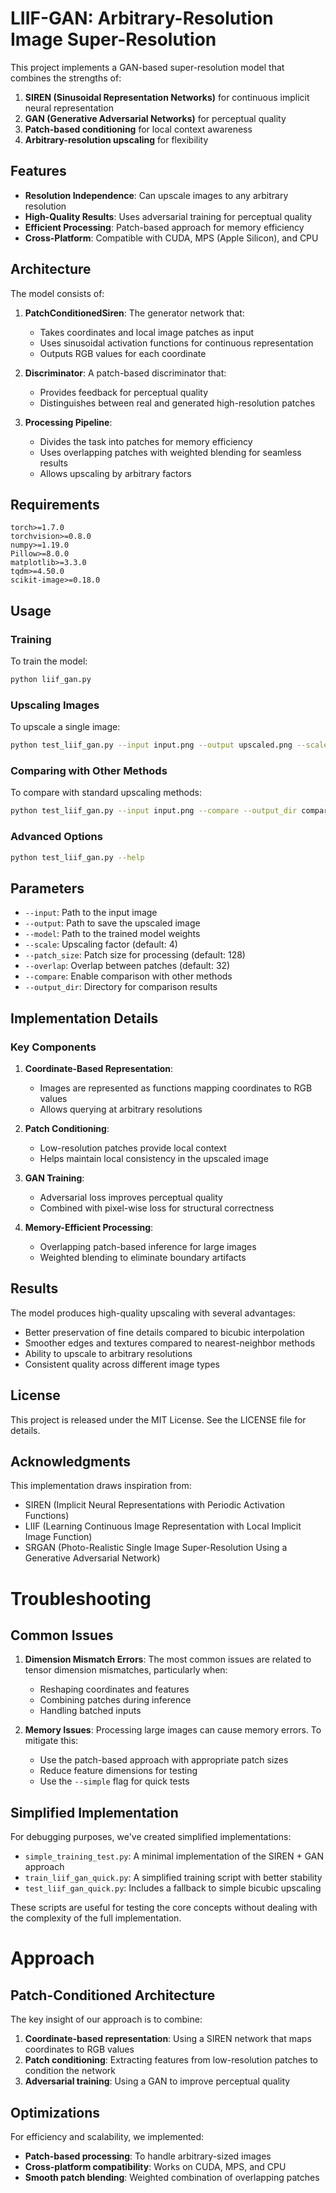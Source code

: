 # LIIF-GAN: Arbitrary-Resolution Image Super-Resolution

This project implements a GAN-based super-resolution model that combines the strengths of:
1. **SIREN (Sinusoidal Representation Networks)** for continuous implicit neural representation
2. **GAN (Generative Adversarial Networks)** for perceptual quality
3. **Patch-based conditioning** for local context awareness
4. **Arbitrary-resolution upscaling** for flexibility

## Features

- **Resolution Independence**: Can upscale images to any arbitrary resolution
- **High-Quality Results**: Uses adversarial training for perceptual quality
- **Efficient Processing**: Patch-based approach for memory efficiency
- **Cross-Platform**: Compatible with CUDA, MPS (Apple Silicon), and CPU

## Architecture

The model consists of:

1. **PatchConditionedSiren**: The generator network that:
   - Takes coordinates and local image patches as input
   - Uses sinusoidal activation functions for continuous representation
   - Outputs RGB values for each coordinate

2. **Discriminator**: A patch-based discriminator that:
   - Provides feedback for perceptual quality
   - Distinguishes between real and generated high-resolution patches

3. **Processing Pipeline**:
   - Divides the task into patches for memory efficiency
   - Uses overlapping patches with weighted blending for seamless results
   - Allows upscaling by arbitrary factors

## Requirements

```
torch>=1.7.0
torchvision>=0.8.0
numpy>=1.19.0
Pillow>=8.0.0
matplotlib>=3.3.0
tqdm>=4.50.0
scikit-image>=0.18.0
```

## Usage

### Training

To train the model:

```bash
python liif_gan.py
```

### Upscaling Images

To upscale a single image:

```bash
python test_liif_gan.py --input input.png --output upscaled.png --scale 4
```

### Comparing with Other Methods

To compare with standard upscaling methods:

```bash
python test_liif_gan.py --input input.png --compare --output_dir comparison_results
```

### Advanced Options

```bash
python test_liif_gan.py --help
```

## Parameters

- `--input`: Path to the input image
- `--output`: Path to save the upscaled image
- `--model`: Path to the trained model weights
- `--scale`: Upscaling factor (default: 4)
- `--patch_size`: Patch size for processing (default: 128)
- `--overlap`: Overlap between patches (default: 32)
- `--compare`: Enable comparison with other methods
- `--output_dir`: Directory for comparison results

## Implementation Details

### Key Components

1. **Coordinate-Based Representation**:
   - Images are represented as functions mapping coordinates to RGB values
   - Allows querying at arbitrary resolutions

2. **Patch Conditioning**:
   - Low-resolution patches provide local context
   - Helps maintain local consistency in the upscaled image

3. **GAN Training**:
   - Adversarial loss improves perceptual quality
   - Combined with pixel-wise loss for structural correctness

4. **Memory-Efficient Processing**:
   - Overlapping patch-based inference for large images
   - Weighted blending to eliminate boundary artifacts

## Results

The model produces high-quality upscaling with several advantages:
- Better preservation of fine details compared to bicubic interpolation
- Smoother edges and textures compared to nearest-neighbor methods
- Ability to upscale to arbitrary resolutions
- Consistent quality across different image types

## License

This project is released under the MIT License. See the LICENSE file for details.

## Acknowledgments

This implementation draws inspiration from:
- SIREN (Implicit Neural Representations with Periodic Activation Functions)
- LIIF (Learning Continuous Image Representation with Local Implicit Image Function)
- SRGAN (Photo-Realistic Single Image Super-Resolution Using a Generative Adversarial Network)

# Troubleshooting

## Common Issues

1. **Dimension Mismatch Errors**: The most common issues are related to tensor dimension mismatches, particularly when:
   - Reshaping coordinates and features
   - Combining patches during inference
   - Handling batched inputs

2. **Memory Issues**: Processing large images can cause memory errors. To mitigate this:
   - Use the patch-based approach with appropriate patch sizes
   - Reduce feature dimensions for testing
   - Use the `--simple` flag for quick tests

## Simplified Implementation

For debugging purposes, we've created simplified implementations:

- `simple_training_test.py`: A minimal implementation of the SIREN + GAN approach
- `train_liif_gan_quick.py`: A simplified training script with better stability
- `test_liif_gan_quick.py`: Includes a fallback to simple bicubic upscaling

These scripts are useful for testing the core concepts without dealing with the complexity of the full implementation.

# Approach

## Patch-Conditioned Architecture

The key insight of our approach is to combine:

1. **Coordinate-based representation**: Using a SIREN network that maps coordinates to RGB values
2. **Patch conditioning**: Extracting features from low-resolution patches to condition the network
3. **Adversarial training**: Using a GAN to improve perceptual quality

## Optimizations

For efficiency and scalability, we implemented:

- **Patch-based processing**: To handle arbitrary-sized images
- **Cross-platform compatibility**: Works on CUDA, MPS, and CPU
- **Smooth patch blending**: Weighted combination of overlapping patches 